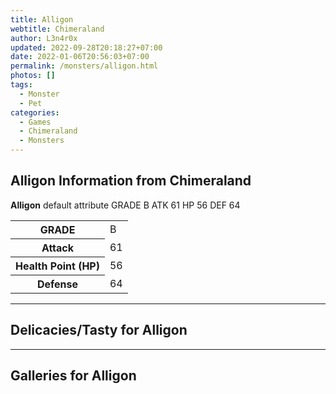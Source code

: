 ```yaml
---
title: Alligon
webtitle: Chimeraland
author: L3n4r0x
updated: 2022-09-28T20:18:27+07:00
date: 2022-01-06T20:56:03+07:00
permalink: /monsters/alligon.html
photos: []
tags:
  - Monster
  - Pet
categories:
  - Games
  - Chimeraland
  - Monsters
---
```


<section id="bootstrap-wrapper"><link rel="stylesheet" href="https://cdn.statically.io/gh/dimaslanjaka/Web-Manajemen/40ac3225/css/bootstrap-4.5-wrapper.css"/><h1>Alligon Information from Chimeraland</h1><p><b>Alligon</b> default attribute GRADE B ATK 61 HP 56 DEF 64<table><tr><th>GRADE</th><td>B</td></tr><tr><th>Attack</th><td>61</td></tr><tr><th>Health Point (HP)</th><td>56</td></tr><tr><th>Defense</th><td>64</td></tr></table></p><hr/><h2>Delicacies/Tasty for Alligon</h2><hr/><div id="gallery"><h2>Galleries for Alligon</h2><div class="row"></div></div></section>